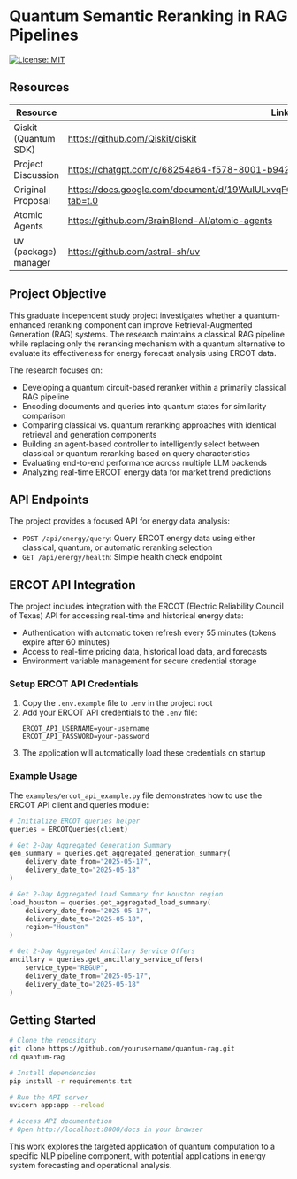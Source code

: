 # Quantum Semantic Reranking in RAG Pipelines

[![License: MIT](https://img.shields.io/badge/License-MIT-yellow.svg)](https://opensource.org/licenses/MIT)

## Resources

| Resource | Link |
|----------|------|
| Qiskit (Quantum SDK) | https://github.com/Qiskit/qiskit |
| Project Discussion | https://chatgpt.com/c/68254a64-f578-8001-b942-33e437225165 |
| Original Proposal | https://docs.google.com/document/d/19WuIULxvqFG6xaQ2Sa7sYMlx8o4hZBwX4khceGAqRag/edit?tab=t.0 |
| Atomic Agents | https://github.com/BrainBlend-AI/atomic-agents |
| uv (package) manager | https://github.com/astral-sh/uv |

## Project Objective

This graduate independent study project investigates whether a quantum-enhanced reranking component can improve Retrieval-Augmented Generation (RAG) systems. The research maintains a classical RAG pipeline while replacing only the reranking mechanism with a quantum alternative to evaluate its effectiveness for energy forecast analysis using ERCOT data.

The research focuses on:
- Developing a quantum circuit-based reranker within a primarily classical RAG pipeline
- Encoding documents and queries into quantum states for similarity comparison
- Comparing classical vs. quantum reranking approaches with identical retrieval and generation components
- Building an agent-based controller to intelligently select between classical or quantum reranking based on query characteristics
- Evaluating end-to-end performance across multiple LLM backends
- Analyzing real-time ERCOT energy data for market trend predictions

## API Endpoints

The project provides a focused API for energy data analysis:

- `POST /api/energy/query`: Query ERCOT energy data using either classical, quantum, or automatic reranking selection
- `GET /api/energy/health`: Simple health check endpoint

## ERCOT API Integration

The project includes integration with the ERCOT (Electric Reliability Council of Texas) API for accessing real-time and historical energy data:

- Authentication with automatic token refresh every 55 minutes (tokens expire after 60 minutes)
- Access to real-time pricing data, historical load data, and forecasts
- Environment variable management for secure credential storage

### Setup ERCOT API Credentials

1. Copy the `.env.example` file to `.env` in the project root
2. Add your ERCOT API credentials to the `.env` file:
   ```
   ERCOT_API_USERNAME=your-username
   ERCOT_API_PASSWORD=your-password
   ```
3. The application will automatically load these credentials on startup

### Example Usage

The `examples/ercot_api_example.py` file demonstrates how to use the ERCOT API client and queries module:

```python
# Initialize ERCOT queries helper
queries = ERCOTQueries(client)

# Get 2-Day Aggregated Generation Summary
gen_summary = queries.get_aggregated_generation_summary(
    delivery_date_from="2025-05-17",
    delivery_date_to="2025-05-18"
)

# Get 2-Day Aggregated Load Summary for Houston region
load_houston = queries.get_aggregated_load_summary(
    delivery_date_from="2025-05-17",
    delivery_date_to="2025-05-18",
    region="Houston"
)

# Get 2-Day Aggregated Ancillary Service Offers
ancillary = queries.get_ancillary_service_offers(
    service_type="REGUP",
    delivery_date_from="2025-05-17",
    delivery_date_to="2025-05-18"
)
```

## Getting Started

```bash
# Clone the repository
git clone https://github.com/yourusername/quantum-rag.git
cd quantum-rag

# Install dependencies
pip install -r requirements.txt

# Run the API server
uvicorn app:app --reload

# Access API documentation
# Open http://localhost:8000/docs in your browser
```

This work explores the targeted application of quantum computation to a specific NLP pipeline component, with potential applications in energy system forecasting and operational analysis.
